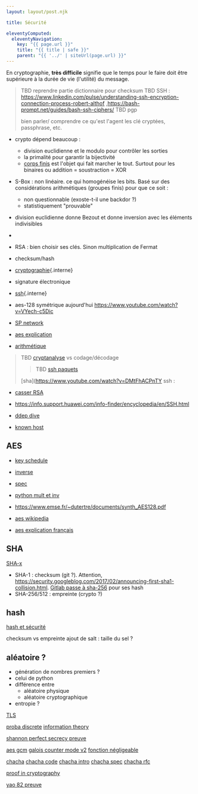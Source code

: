 ```yaml
---
layout: layout/post.njk

title: Sécurité

eleventyComputed:
  eleventyNavigation:
    key: "{{ page.url }}"
    title: "{{ title | safe }}"
    parent: "{{ '../' | siteUrl(page.url) }}"
---
```


En cryptographie, **très difficile** signifie que le temps pour le faire doit être supérieure à la durée de vie (l'utilité) du message.

> TBD reprendre partie dictionnaire pour checksum
> TBD SSH : <https://www.linkedin.com/pulse/understanding-ssh-encryption-connection-process-robert-althof>
> ,https://bash-prompt.net/guides/bash-ssh-ciphers/
> TBD pgp
>
> bien parler/ comprendre ce qu'est l'agent
> les clé cryptées, passphrase, etc.

- crypto dépend beaucoup :
  - division euclidienne et le modulo pour contrôler les sorties
  - la primalité pour garantir la bijectivité
  - [corps finis](https://en.wikipedia.org/wiki/Finite_field_arithmetic) est l'objet qui fait marcher le tout. Surtout pour les binaires ou addition = soustraction = XOR

- S-Box : non linéaire. ce qui homogénéise les bits. Basé sur des considérations arithmétiques (groupes finis) pour que ce soit : 
  - non questionnable (exoste-t-il une backdor ?)
  - statistiquement "prouvable"
- division euclidienne donne Bezout et donne inversion avec les éléments indivisibles
- 
- RSA : bien choisir ses clés. Sinon multiplication de Fermat
- checksum/hash
- [cryptographie](./cryptographie){.interne}
- signature électronique
- [ssh](./ssh){.interne}
- aes-128 symétrique aujourd'hui <https://www.youtube.com/watch?v=VYech-c5Dic>
- [SP network](https://www.youtube.com/watch?v=DLjzI5dX8jc)
- [aes explication](https://www.di.ens.fr/~fouque/mpri/des-aes.pdf)
- [arithmétique](https://stackoverflow.com/questions/70261458/how-to-perform-addition-and-multiplication-in-f-28)
> TBD [cryptanalyse](https://fr.wikipedia.org/wiki/Cryptanalyse) vs codage/décodage
>
> > TBD [ssh paquets](https://www.youtube.com/watch?v=ORcvSkgdA58)
>
> [sha](https://www.youtube.com/watch?v=DMtFhACPnTY
ssh :

- [casser RSA](https://www.youtube.com/watch?v=-ShwJqAalOk)

- <https://info.support.huawei.com/info-finder/encyclopedia/en/SSH.html>
- [ddep dive](https://tusharf5.com/posts/ssh-deep-dive/)
- [known host](https://www.redhat.com/sysadmin/ssh-secure-communication)

## AES

- [key schedule](https://braincoke.fr/blog/2020/08/the-aes-key-schedule-explained/#key-expansion)
- [inverse](https://tratliff.webspace.wheatoncollege.edu/2016_Fall/math202/inclass/sep21_inclass.pdf)
- [spec](https://csrc.nist.gov/csrc/media/projects/cryptographic-standards-and-guidelines/documents/aes-development/rijndael-ammended.pdf#page=1)
- [python mult et inv](https://stackoverflow.com/questions/70261458/how-to-perform-addition-and-multiplication-in-f-28)

- <https://www.emse.fr/~dutertre/documents/synth_AES128.pdf>
- [aes wikipedia](https://en.wikipedia.org/wiki/Advanced_Encryption_Standard)
- [aes explication français](https://www.utc.fr/~wschon/sr06/txPHP/aes/AesAlgo/AesAlgo.php)

## SHA

[SHA-x](https://en.wikipedia.org/wiki/Secure_Hash_Algorithms)

- SHA-1 : checksum (git ?). Attention, <https://security.googleblog.com/2017/02/announcing-first-sha1-collision.html>. [Gitlab passe à sha-256](https://about.gitlab.com/blog/2023/08/28/sha256-support-in-gitaly/) pour ses hash
- SHA-256/512 : empreinte (crypto ?)

## hash

[hash et sécurité](https://www.youtube.com/watch?v=b4b8ktEV4Bg)

checksum vs empreinte
ajout de salt : taille du sel ?

## aléatoire ?

- génération de nombres premiers ?
- celui de python
- différence entre
  - aléatoire physique
  - aléatoire cryptographique
- entropie ?

[TLS](https://www.youtube.com/watch?v=0TLDTodL7Lc)

[proba discrete](https://en.wikibooks.org/wiki/High_School_Mathematics_Extensions/Discrete_Probability)
[information theory](https://www.youtube.com/watch?v=b6VdGHSV6qg)

[shannon perfect secrecy preuve](https://www3.cs.stonybrook.edu/~omkant/L02-short.pdf)


[aes gcm](https://www.youtube.com/watch?v=g_eY7JXOc8U)
[galois counter mode v2](https://www.youtube.com/watch?v=R2SodepLWLg&t=0s)
[fonction négligeable](https://en.wikipedia.org/wiki/Negligible_function)

[chacha](https://loup-vaillant.fr/tutorials/chacha20-design)
[chacha code](https://www.cryptopp.com/wiki/ChaCha20)
[chacha intro](https://www.youtube.com/watch?v=UeIpq-C-GSA)
[chacha spec](https://cr.yp.to/chacha.html)
[chacha rfc](https://datatracker.ietf.org/doc/html/rfc8439)

[proof in cryptography](https://www.youtube.com/watch?v=Js9dCUFjAhc&list=PL9mNSKC0i-d8VKahrLPoEbUJgo9BwfMQ5&index=1)

[yao 82 preuve](https://crypto.stackexchange.com/questions/18043/an-unpredictable-prg-is-secure-theorem-yao82)